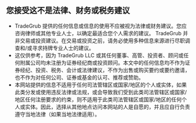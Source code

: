 ## 您接受这不是法律、财务或税务建议

- TradeGrub 提供的任何信息或信息的使用不应被视为法律或财务建议。您应咨询律师或其他专业人士，以确定最适合您个人需求的建议。
TradeGrub 并非交易或投资建议。在交易或投资之前，请务必使用多种信息来源进行尽职调查和/或寻求持牌专业人士的建议。
- 这仅供参考，因为 TradeGrub LLC 或其任何董事、高管、投资者、顾问或任何附属公司均未注册为证券经纪商或投资顾问。本文中的任何信息均不作为证券经纪、投资、税务、会计或法律建议，不作为出售或购买要约或要约邀请，也不作为对任何公司、证券或基金的认可、推荐或赞助。
- 本网站提供的信息不适用于任何司法管辖区或国家/地区的个人或实体，如果此类分发或使用违反法律或法规，或会导致我们受到此类司法管辖区或国家/地区任何注册要求的约束，则不适用于此类司法管辖区或国家/地区的任何个人或实体。因此，选择从其他地点访问本网站的人是自愿的，并且应自行负责遵守当地法律（如果当地法律适用）。
